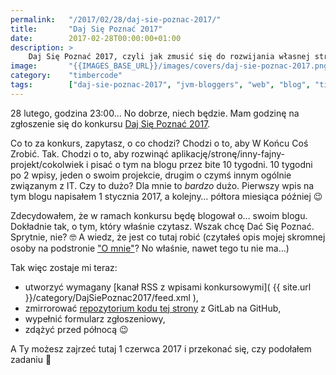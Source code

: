 ```yaml
---
permalink:   "/2017/02/28/daj-sie-poznac-2017/"    
title:       "Daj Się Poznać 2017"
date:        2017-02-28T00:00:00+01:00
description: >
    Daj Się Poznać 2017, czyli jak zmusić się do rozwijania własnej strony 🙂
image:       "{{IMAGES_BASE_URL}}/images/covers/daj-sie-poznac-2017.png"
category:    "timbercode"
tags:        ["daj-sie-poznac-2017", "jvm-bloggers", "web", "blog", "timbercode"]
---
```


28 lutego, godzina 23:00… No dobrze, niech będzie. Mam godzinę na
zgłoszenie się do konkursu [Daj Się Poznać 2017]( http://devstyle.pl/daj-sie-poznac/ ).

Co to za konkurs, zapytasz, o co chodzi? Chodzi o to, aby W Końcu Coś Zrobić. Tak.
Chodzi o to, aby rozwinąć aplikację/stronę/inny-fajny-projekt/cokolwiek i pisać
o tym na blogu przez bite 10 tygodni. 10 tygodni po 2 wpisy, jeden o swoim projekcie,
drugim o czymś innym ogólnie związanym z IT. Czy to dużo? Dla mnie to *bardzo* dużo.
Pierwszy wpis na tym blogu napisałem 1 stycznia 2017, a kolejny…
półtora miesiąca później 😉

Zdecydowałem, że w ramach konkursu będę blogował o… swoim blogu. Dokładnie tak,
o tym, który właśnie czytasz. Wszak chcę Dać Się Poznać. Sprytnie, nie? 🤓 
A wiedz, że jest co tutaj robić (czytałeś opis mojej skromnej osoby na podstronie
["O mnie"]( http://timbercode.pl/o-mnie/ )? No właśnie, 
nawet tego tu nie ma…)

Tak więc zostaje mi teraz:
* utworzyć wymagany [kanał RSS z wpisami konkursowymi]( {{ site.url }}/category/DajSiePoznac2017/feed.xml ),
* zmirrorować [repozytorium kodu tej strony]( https://gitlab.com/timbercode/timbercode.gitlab.io )
  z GitLab na GitHub,
* wypełnić formularz zgłoszeniowy, 
* zdążyć przed północą 😉

A Ty możesz zajrzeć tutaj 1 czerwca 2017 i przekonać się, czy podołałem zadaniu 🙂
